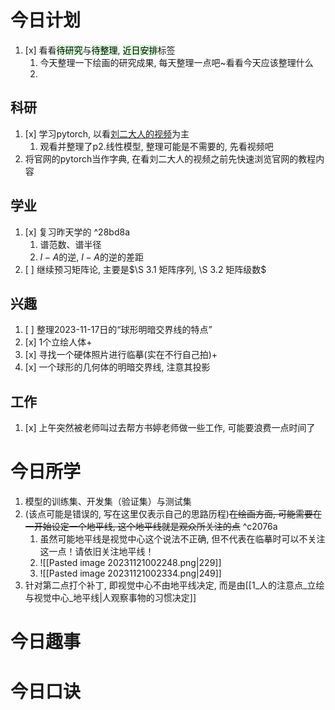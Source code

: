 # 今日计划

1. [x] 看看<mark style="background: #BBFABBA6;">待研究</mark>与<mark style="background: #BBFABBA6;">待整理</mark>,  <mark style="background: #BBFABBA6;">近日安排</mark>标签
	1. 今天整理一下绘画的研究成果, 每天整理一点吧~看看今天应该整理什么
	2. 


## 科研

1. [x] 学习pytorch, 以看[刘二大人的视频](https://www.bilibili.com/video/BV1Y7411d7Ys)为主
	1. 观看并整理了p2.线性模型, 整理可能是不需要的, 先看视频吧
2. 将官网的pytorch当作字典, 在看刘二大人的视频之前先快速浏览官网的教程内容

## 学业

1. [x] 复习昨天学的 ^28bd8a
	1. 谱范数、谱半径
	2. $I-A$的逆, $I-A$的逆的差距
2. [ ] 继续预习矩阵论, 主要是$\S 3.1 矩阵序列, \S 3.2 矩阵级数$ 

## 兴趣

1. [ ] 整理2023-11-17日的“球形明暗交界线的特点”
2. [x] 1个立绘人体+
3. [x] 寻找一个硬体照片进行临摹(实在不行自己拍)+
4. [x] 一个球形的几何体的明暗交界线, 注意其投影


## 工作

1. [x] 上午突然被老师叫过去帮方书婷老师做一些工作, 可能要浪费一点时间了

# 今日所学

1. 模型的训练集、开发集（验证集）与测试集
2. (该点可能是错误的, 写在这里仅表示自己的思路历程)~~在绘画方面, 可能需要在一开始设定一个地平线, 这个地平线就是观众所关注的点~~ ^c2076a
	1. 虽然可能地平线是视觉中心这个说法不正确, 但不代表在临摹时可以不关注这一点！请依旧关注地平线！
	2. ![[Pasted image 20231121002248.png|229]]
	3. ![[Pasted image 20231121002334.png|249]]
4. 针对第二点打个补丁, 即视觉中心不由地平线决定, 而是由[[1_人的注意点_立绘与视觉中心_地平线|人观察事物的习惯决定]] 
# 今日趣事



# 今日口诀